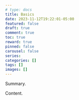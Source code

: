 ```yaml
---
# type: docs 
title: Basics
date: 2023-11-12T19:22:01-05:00
featured: false
draft: true
comment: true
toc: true
reward: true
pinned: false
carousel: false
series:
categories: []
tags: []
images: []
---
```


Summary.

<!--more-->

Content.
